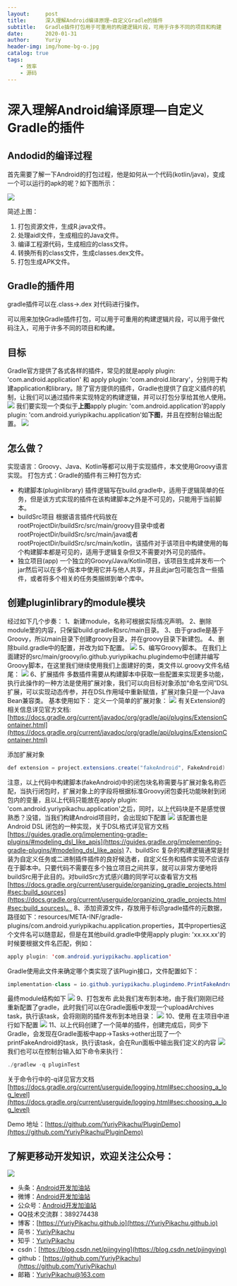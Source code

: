 ```yaml
---
layout:     post
title:      深入理解Android编译原理—自定义Gradle的插件
subtitle:   Gradle插件打包用于可重用的构建逻辑片段，可用于许多不同的项目和构建
date:       2020-01-31
author:     Yuriy
header-img: img/home-bg-o.jpg
catalog: true
tags:
    - 效率
    - 源码
---
```

# 深入理解Android编译原理—自定义Gradle的插件


## Andodid的编译过程
首先需要了解一下Android的打包过程，他是如何从一个代码(kotlin/java)，变成一个可以运行的apk的呢？如下图所示：

![](https://tva1.sinaimg.cn/large/006tNbRwgy1gbg1itn3wfj30fo0edt8w.jpg)

简述上图：
1. 打包资源文件，生成R.java文件。
2. 处理aidl文件，生成相应的Java文件。
3. 编译工程源代码，生成相应的class文件。
4. 转换所有的class文件，生成classes.dex文件。
5. 打包生成APK文件。

## Gradle的插件用
gradle插件可以在.class->.dex 对代码进行操作。

可以用来加快Gradle插件打包，可以用于可重用的构建逻辑片段，可以用于做代码注入，可用于许多不同的项目和构建。

## 目标
Gradle官方提供了各式各样的插件，常见的就是apply plugin: 'com.android.application' 和 apply plugin: 'com.android.library'，分别用于构建application和library。除了官方提供的插件，Gradle也提供了自定义插件的机制，让我们可以通过插件来实现特定的构建逻辑，并可以打包分享给其他人使用。
![](https://tva1.sinaimg.cn/large/006tNbRwgy1gbg2533ajvj30w80aaaad.jpg)
我们要实现一个类似于**上图**apply plugin: 'com.android.application'的apply plugin: 'com.android.yuriypikachu.application'如**下图**，并且在控制台输出配置。
![](https://tva1.sinaimg.cn/large/006tNbRwgy1gbg23anprbj30uq08kq37.jpg)

## 怎么做？
实现语言：Groovy、Java、Kotlin等都可以用于实现插件，本文使用Groovy语言实现。
打包方式：Gradle的插件有三种打包方式:
* 构建脚本(pluginlibrary)
插件逻辑写在build.gradle中，适用于逻辑简单的任务，但是该方式实现的插件在该构建脚本之外是不可见的，只能用于当前脚本。
* buildSrc项目
根据语言插件代码放在rootProjectDir/buildSrc/src/main/groovy目录中或者rootProjectDir/buildSrc/src/main/java或者rootProjectDir/buildSrc/src/main/kotlin，该插件对于该项目中构建使用的每个构建脚本都是可见的，适用于逻辑复杂但又不需要对外可见的插件。
* 独立项目(app)
一个独立的Groovy/Java/Kotlin项目，该项目生成并发布一个jar然后可以在多个版本中使用它并与他人共享，并且此jar包可能包含一些插件，或者将多个相关的任务类捆绑到单个库中。
 
## 创建pluginlibrary的module模块
经过如下几个步奏：
1、新建module，名称可根据实际情况声明。
2、删除module里的内容，只保留build.gradle和src/main目录。
3、由于gradle是基于Groovy，所以main目录下创建groovy目录，并在groovy目录下新建包。
4、删除build.gradle中的配置，并改为如下配置。
![](https://tva1.sinaimg.cn/large/006tNbRwgy1gbg2g5rgjsj30m40k6jrv.jpg)
5、编写Groovy脚本。
在我们上面建好的src/main/groovy/io.github.yuriypikachu.plugindemo中创建并编写Groovy脚本，在这里我们继续使用我们上面建好的类，类文件以.groovy文件名结尾：
![](https://tva1.sinaimg.cn/large/006tNbRwgy1gbg26x1qc0j31040j8dh5.jpg)
6、扩展插件
多数插件需要从构建脚本中获取一些配置来实现更多功能，执行此操作的一种方法是使用扩展对象，我们可以向目标对象添加“命名空间”DSL扩展，可以实现动态传参，并在DSL作用域中重新赋值，扩展对象只是一个Java Bean兼容类。
基本使用如下：
定义一个简单的扩展对象：
![](https://tva1.sinaimg.cn/large/006tNbRwgy1gbg399dchsj30jy0byq34.jpg)
有关Extension的相关信息详见官方文档:[https://docs.gradle.org/current/javadoc/org/gradle/api/plugins/ExtensionContainer.html](https://docs.gradle.org/current/javadoc/org/gradle/api/plugins/ExtensionContainer.html)

添加扩展对象
```java
def extension = project.extensions.create("fakeAndroid", FakeAndroid)
```
注意，以上代码中构建脚本(fakeAndroid)中的闭包块名称需要与扩展对象名称匹配，当执行闭包时，扩展对象上的字段将根据标准Groovy闭包委托功能映射到闭包内的变量，且以上代码只能放在apply plugin: 'com.android.yuriypikachu.application'之后，同时，以上代码块是不是感觉很熟悉？没错，当我们构建Android项目时，会出现如下配置
![](https://tva1.sinaimg.cn/large/006tNbRwgy1gbg2533ajvj30w80aaaad.jpg)
该配置也是Android DSL 闭包的一种实现，关于DSL格式详见官方文档
[https://guides.gradle.org/implementing-gradle-plugins/#modeling_dsl_like_apis](https://guides.gradle.org/implementing-gradle-plugins/#modeling_dsl_like_apis)
7、buildSrc
复杂的构建逻辑通常是封装为自定义任务或二进制插件插件的良好候选者，自定义任务和插件实现不应该存在于脚本中。只要代码不需要在多个独立项目之间共享，就可以非常方便地将buildSrc用于此目的。对buildSrc方式感兴趣的同学可以查看官方文档[https://docs.gradle.org/current/userguide/organizing_gradle_projects.html#sec:build_sources](https://docs.gradle.org/current/userguide/organizing_gradle_projects.html#sec:build_sources)。
8、添加资源文件，存放用于标识gradle插件的元数据，路径如下：resources/META-INF/gradle-plugins/com.android.yuriypikachu.application.properties，其中properties这个文件名可以随意起，但是在其他build.gradle中使用apply plugin: 'xx.xx.xx'的时候要根据文件名匹配，例如：
```java
apply plugin: 'com.android.yuriypikachu.application'
```
Gradle使用此文件来确定哪个类实现了该Plugin接口，文件配置如下：
```java
implementation-class = io.github.yuriypikachu.plugindemo.PrintFakeAndroid
```
最终module结构如下
![](https://tva1.sinaimg.cn/large/006tNbRwgy1gbg2nw46rvj30oa0euaab.jpg)
9、打包发布
此处我们发布到本地，由于我们刚刚已经重新配置了gradle，此时我们可以在Gradle面板中发现一个uploadArchives task，执行该task，会将刚刚的插件发布到本地目录：
![](https://tva1.sinaimg.cn/large/006tNbRwgy1gbg2ppydjzj314u0k6t9q.jpg)
10、使用
在主项目中进行如下配置
![](https://tva1.sinaimg.cn/large/006tNbRwgy1gbg2wtb46aj31aa0ncwg6.jpg)
11、以上代码创建了一个简单的插件，创建完成后，同步下Gradle，会发现在Gradle面板中app->Tasks->other出现了一个printFakeAndroid的task，执行该task，会在Run面板中输出我们定义的内容
![](https://tva1.sinaimg.cn/large/006tNbRwgy1gbg33sdj4ij31dp0u0wi4.jpg)
我们也可以在控制台输入如下命令来执行：
```java
./gradlew -q pluginTest
```
关于命令行中的-q详见官方文档[https://docs.gradle.org/current/userguide/logging.html#sec:choosing_a_log_level](https://docs.gradle.org/current/userguide/logging.html#sec:choosing_a_log_level)

Demo 地址：[https://github.com/YuriyPikachu/PluginDemo](https://github.com/YuriyPikachu/PluginDemo)

## 了解更移动开发知识，欢迎关注公众号：
![](https://tva1.sinaimg.cn/large/006tNbRwgy1gayiubsiuaj309k09kdfn.jpg)         
* 头条：[Android开发加油站](https://www.toutiao.com/c/user/1789857904/#mid=1581788092440589)
* 微博：[Android开发加油站](http://weibo.com/2648402234/profile?rightmod=1&wvr=6&mod=personinfo&is_all=1)
* 公众号：[Android开发加油站]()
* QQ技术交流群：389274438
* 博客：[https://YuriyPikachu.github.io](https://YuriyPikachu.github.io)
* 简书：[YuriyPikachu](https://www.jianshu.com/u/1df4d713a12c)
* 知乎：[YuriyPikachu](https://www.zhihu.com/people/YuriyPikachu)
* csdn：[https://blog.csdn.net/pjingying](https://blog.csdn.net/pjingying)
* github：[https://github.com/YuriyPikachu](https://github.com/YuriyPikachu)
* 邮箱：[YuriyPikachu@163.com](YuriyPikachu@163.com)
